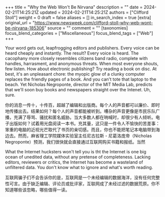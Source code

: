 +++
title = "Why the Web Won't Be Nirvana"
description = ""
date = 2024-02-21T14:25:21Z
updated = 2024-02-21T14:25:21Z
authors = ["Clifford Stoll"]
weight = 0
draft = false
aliases = []
in_search_index = true
[extra]
original_url = "https://www.newsweek.com/clifford-stoll-why-web-wont-be-nirvana-185306"
source = ""
comment = ""
[taxonomies]
focus_blend_categories = ["Miscellaneous"]
focus_blend_tags = ["Web"]
+++

Your word gets out, leapfrogging editors and publishers. Every voice can be heard cheaply and instantly. The result? Every voice is heard. The cacophany more closely resembles citizens band radio, complete with handles, harrasment, and anonymous threats. When most everyone shouts, few listen. How about electronic publishing? Try reading a book on disc. At best, it's an unpleasant chore: the myopic glow of a clunky computer replaces the friendly pages of a book. And you can't tote that laptop to the beach. Yet Nicholas Negroponte, director of the MIT Media Lab, predicts that we'll soon buy books and newspapers straight over the Intenet. Uh, sure.

你的消息一传十，十传百，超越了编辑和出版商。每个人的声音都可以廉价、即时地传播出去。结果如何？每个人的声音都能被听到。嘈杂的声音更像是市民乐队广播，充满了辱骂、骚扰和匿名威胁。当大多数人都在呐喊时，却很少有人倾听。电子出版如何？试着用光盘阅读一本书。充其量，这只是一件令人不愉快的苦差事：笨重的电脑的近视光芒取代了书页的亲切感。而且，你也不能把笔记本电脑带到海边去。然而，麻省理工学院媒体实验室主任尼古拉斯 - 尼葛洛庞帝（Nicholas Negroponte）预测，我们很快就会直接通过互联网购买书籍和报纸。当然

What the Internet hucksters won't tell you is tht the Internet is one big ocean of unedited data, without any pretense of completeness. Lacking editors, reviewers or critics, the Internet has become a wasteland of unfiltered data. You don't know what to ignore and what's worth reading. 

互联网骗子们不会告诉你的是，互联网是一个未经编辑的数据海洋，没有任何完整性可言。由于缺乏编辑、评论员或批评家，互联网成了未经过滤的数据荒原。你不知道哪些该忽略，哪些值得一读。

